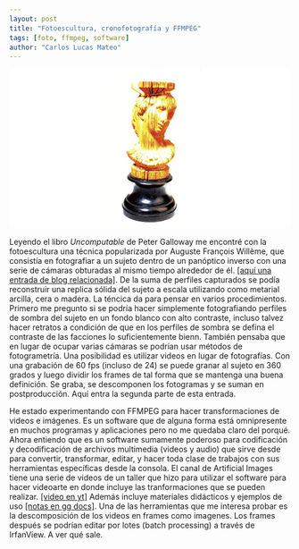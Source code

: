 ```yaml
---
layout: post
title: "Fotoescultura, cronofotografía y FFMPEG"
tags: [foto, ffmpeg, software]
author: "Carlos Lucas Mateo"
---
```


![willemes photo-sculpture](/images/willemes-photosculpture.jpg)

Leyendo el libro *Uncomputable* de Peter Galloway me encontré con la fotoescultura una técnica popularizada por Auguste François Willème, que consistía en fotografiar a un sujeto dentro de un panóptico inverso con una serie de cámaras obturadas al mismo tiempo alrededor de él. [\[aquí una entrada de blog relacionada\]](https://onthisdateinphotography.com/2017/05/27/may-27/). De la suma de perfiles capturados se podía reconstruir una replica sólida del sujeto a escala utilizando como metarial arcilla, cera o madera. La téncica da para pensar en varios procedimientos. Primero me pregunto si se podría hacer simplemente fotografiando perfiles de sombra del sujeto en un fondo blanco con alto contraste, incluso talvez hacer retratos a condición de que en los perfiles de sombra se defina el contraste de las facciones lo suficientemente bienn. También pensaba que en lugar de ocupar varias cámaras se podrían usar métodos de fotogrametría. Una posibilidad es utilizar videos en lugar de fotografías. Con una grabación de 60 fps (incluso de 24) se puede granar al sujeto en 360 grados y luego dividir los frames de tal forma que se mantenga una buena definición. Se graba, se descomponen los fotogramas y se suman en postproducción. Aquí entra la segunda parte de esta entrada.

He estado experimentando con FFMPEG para hacer transformaciones de videos e imágenes. Es un software que de alguna forma está omnipresente en muchos programas y aplicaciones pero no me quedaba claro del porqué. Ahora entiendo que es un software sumamente poderoso para codificación y decodificación de archivos multimedia (videos y audio) que sirve desde para convertir, transformar, editar, y hacer toda clase de trabajos con sus herramientas específicas desde la consola. El canal de Artificial Images tiene una serie de videos de un taller que hizo para utilizar el software para hacer videoarte en donde incluye las tranformaciones que se pueden realizar. [\[video en yt\]](https://www.youtube.com/watch?v=nobWeGycSe8)  Además incluye materiales didácticos y ejemplos de uso [\[notas en gg docs\]](https://docs.google.com/document/d/12X_2YoCnPPN7B3OsgX39aYyRF8OF-TVStkFTkKhWrx4/edit). Una de las herramientas que me interesa probar es la descomposición de los videos en frames como imagenes. Los frames después se podrían editar por lotes (batch processing) a través de IrfanView. A ver qué sale.
